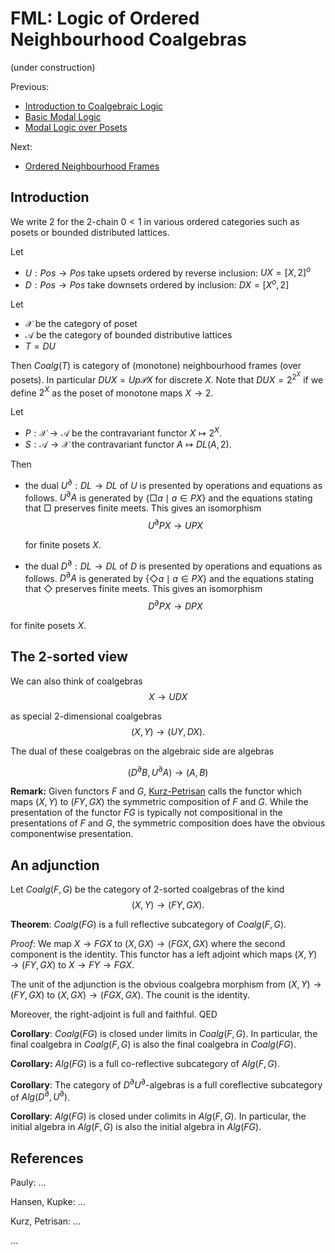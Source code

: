 # FML: Logic of Ordered Neighbourhood Coalgebras

(under construction)

Previous: 
- [Introduction to Coalgebraic Logic](https://hackmd.io/ltt4OyrERrWfnAescQFaIA)
- [Basic Modal Logic](https://hackmd.io/gY245u24SR6fTHv5J6SZwQ)
- [Modal Logic over Posets](https://hackmd.io/E3buZuUuS_-sG3-AWebTBQ)

Next:
- [Ordered Neighbourhood Frames](https://hackmd.io/Kaf6xVVMRP2w7a9hTLjT2w)

## Introduction

We write $2$ for the 2-chain $0<1$ in various ordered categories such as posets or bounded distributed lattices.

Let 
- $U:Pos\to Pos$ take upsets ordered by reverse inclusion: $UX=[X,2]^o$
- $D:Pos\to Pos$ take downsets ordered by inclusion: $DX=[X^o,2]$


Let 

- $\mathcal X$ be the category of poset
- $\mathcal A$ be the category of bounded distributive lattices
- $T=DU$

Then $Coalg(T)$ is category of (monotone) neighbourhood frames (over posets). In particular $DUX=Up\mathcal PX$ for discrete $X$. Note that $DUX=2^{2^X}$ if we define $2^X$ as the poset of monotone maps $X\to 2$. 

Let 
- $P:\mathcal X\to\mathcal A$ be the contravariant functor $X\mapsto 2^X$.
- $S:\mathcal A\to\mathcal X$ the contravariant functor $A\mapsto DL(A,2)$.


Then 
- the dual $U^\partial:DL\to DL$ of $U$ is presented by operations and equations as follows. $U^\partial A$ is generated by $\{\Box a\mid a\in PX\}$ and the equations stating that $\Box$ preserves finite meets.  This gives an isomorphism 
$$ U^\partial PX\to UPX$$ 

  for finite posets $X$.
  
- the dual $D^\partial:DL\to DL$ of $D$ is presented by operations and equations as follows. $D^\partial A$ is generated by $\{\Diamond a\mid a\in PX\}$ and the equations stating that $\Diamond$ preserves finite meets.  This gives an isomorphism 
$$ D^\partial PX\to DPX$$ 

for finite posets $X$.

## The 2-sorted view

We can also think of coalgebras
$$X \to UDX$$

as special 2-dimensional coalgebras
$$(X,Y) \to (UY,DX).$$

The dual of these coalgebras on the algebraic side are algebras

$$(D^\partial B,U^\partial A)\to (A,B)$$

**Remark:** Given functors $F$ and $G$,  [Kurz-Petrisan](https://alexhkurz.github.io/papers/cmcs08-j.pdf) calls the functor which maps $(X,Y)$ to $(FY,GX)$ the symmetric composition of $F$ and $G$. While the presentation of the functor $FG$ is typically not compositional in the presentations of $F$ and $G$, the symmetric composition does have the obvious componentwise presentation.

## An adjunction

Let $Coalg(F,G)$ be the category of 2-sorted coalgebras of the kind
$$(X,Y)\to (FY,GX).$$

**Theorem**: $Coalg(FG)$ is a full reflective subcategory of $Coalg(F,G)$.

*Proof*: We map $X\to FGX$ to $(X,GX)\to (FGX,GX)$ where the second component is the identity. This functor has a left adjoint which maps  $(X,Y)\to (FY,GX)$ to $X\to FY\to FGX$. 

The unit of the adjunction is the obvious coalgebra morphism from $(X,Y)\to (FY,GX)$ to $(X,GX)\to (FGX,GX)$. The counit is the identity. 

Moreover, the right-adjoint is full and faithful. QED

**Corollary**: $Coalg(FG)$ is closed under limits in $Coalg(F,G)$. In particular, the final coalgebra in $Coalg(F,G)$ is also the final coalgebra in $Coalg(FG)$.

**Corollary:** $Alg(FG)$ is a full co-reflective subcategory of $Alg(F,G)$. 

**Corollary**: The category of $D^\partial U^\partial$-algebras is a full coreflective subcategory of $Alg(D^\partial, U^\partial)$.

**Corollary**: $Alg(FG)$ is closed under colimits in $Alg(F,G)$. In particular, the initial algebra in $Alg(F,G)$ is also the initial algebra in $Alg(FG)$.

## References

Pauly: ... 

Hansen, Kupke: ...

Kurz, Petrisan: ...

...

